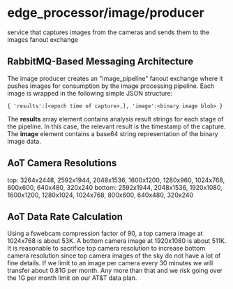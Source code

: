 # edge_processor/image/producer
service that captures images from the cameras and sends them to the images fanout exchange

## RabbitMQ-Based Messaging Architecture ##

The image producer creates an "image_pipeline" fanout exchange where it pushes images for consumption by the image processing pipeline. Each image is wrapped in the following simple JSON structure:
```
{ 'results':[<epoch time of capture>,], 'image':<binary image blob> }
```

The __results__ array element contains analysis result strings for each stage of the pipeline. In this case, the relevant result is the timestamp of the capture. The __image__ element contains a base64 string representation of the binary image data.

## AoT Camera Resolutions ##
top: 3264x2448, 2592x1944, 2048x1536, 1600x1200, 1280x960, 1024x768, 800x600, 640x480, 320x240
bottom: 2592x1944, 2048x1536, 1920x1080, 1600x1200, 1280x1024, 1024x768, 800x600, 640x480, 320x240

## AoT Data Rate Calculation ##
Using a fswebcam compression factor of 90, a top camera image at 1024x768 is about 53K. A bottom camera image at 1920x1080 is about 511K. It is reasonable to sacrifice top camera resolution to increase bottom camera resolution since top camera images of the sky do not have a lot of fine details. If we limit to an image per camera every 30 minutes we will transfer about 0.81G per month. Any more than that and we risk going over the 1G per month limit on our AT&T data plan.
